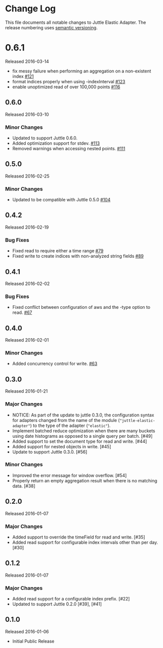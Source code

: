 # Change Log

This file documents all notable changes to Juttle Elastic Adapter. The release
numbering uses [semantic versioning](http://semver.org).

# 0.6.1

Released 2016-03-14
- fix messy failure when performing an aggregation on a non-existent index [#121](https://github.com/juttle/juttle-elastic-adapter/issues/113)
- format indices properly when using -indexInterval [#123](https://github.com/juttle/juttle-elastic-adapter/issues/113)
- enable unoptimized read of over 100,000 points [#116](https://github.com/juttle/juttle-elastic-adapter/issues/116)

## 0.6.0

Released 2016-03-10

### Minor Changes
- Updated to support Juttle 0.6.0.
- Added optimization support for stdev.
[#113](https://github.com/juttle/juttle-elastic-adapter/issues/113)
- Removed warnings when accessing nested points.
[#111](https://github.com/juttle/juttle-elastic-adapter/issues/111)

## 0.5.0

Released 2016-02-25

### Minor Changes

- Updated to be compatible with Juttle 0.5.0 [#104](https://github.com/juttle/juttle-elastic-adapter/issues/104)

## 0.4.2

Released 2016-02-19

### Bug Fixes

- Fixed read to require either a time range [#79](https://github.com/juttle/juttle-elastic-adapter/issues/79)
- Fixed write to create indices with non-analyzed string fields
[#89](https://github.com/juttle/juttle-elastic-adapter/issues/89)

## 0.4.1

Released 2016-02-02

### Bug Fixes

- Fixed conflict between configuration of aws and the -type option to read. [#67](https://github.com/juttle/juttle-elastic-adapter/issues/67)

## 0.4.0

Released 2016-02-01

### Minor Changes

- Added concurrency control for write. [#63](https://github.com/juttle/juttle-elastic-adapter/issues/63)

## 0.3.0

Released 2016-01-21

### Major Changes

- NOTICE: As part of the update to juttle 0.3.0, the configuration syntax for adapters changed from the name of the module (`"juttle-elastic-adapter"`) to the type of the adapter (`"elastic"`).
- Implement batched reduce optimization when there are many buckets using date histograms as opposed to a single query per batch. [#49]
- Added support to set the document type for read and write. [#44]
- Added support for nested objects in write. [#45]
- Update to support Juttle 0.3.0. [#56]

### Minor Changes

- Improved the error message for window overflow. [#54]
- Properly return an empty aggregation result when there is no matching data. [#38]

## 0.2.0

Released 2016-01-07

### Major Changes

- Added support to override the timeField for read and write. [#35]
- Added read support for configurable index intervals other than per day. [#30]

## 0.1.2

Released 2016-01-07

### Major Changes

- Added read support for a configurable index prefix. [#22]
- Updated to support Juttle 0.2.0 [#39], [#41]

## 0.1.0

Released 2016-01-06

- Initial Public Release

